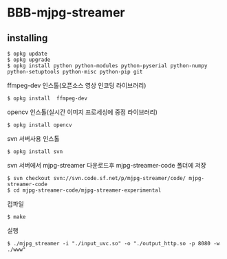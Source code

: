 # BBB-mjpg-streamer

## installing
	$ opkg update
	$ opkg upgrade
	$ opkg install python python-modules python-pyserial python-numpy python-setuptools python-misc python-pip git
	
ffmpeg-dev 인스톨(오픈소스 영상 인코딩 라이브러리)

	$ opkg install  ffmpeg-dev 
	
opencv 인스톨(실시간 이미지 프로세싱에 중점 라이브러리)

	$ opkg install opencv

svn 서버사용 인스톨

	$ opkg install svn

svn 서버에서 mjpg-streamer 다운로드후 mjpg-streamer-code 폴더에 저장

	$ svn checkout svn://svn.code.sf.net/p/mjpg-streamer/code/ mjpg-streamer-code
	$ cd mjpg-streamer-code/mjpg-streamer-experimental

컴파일

	$ make 


실행

	$ ./mjpg_streamer -i "./input_uvc.so" -o "./output_http.so -p 8080 -w ./www"